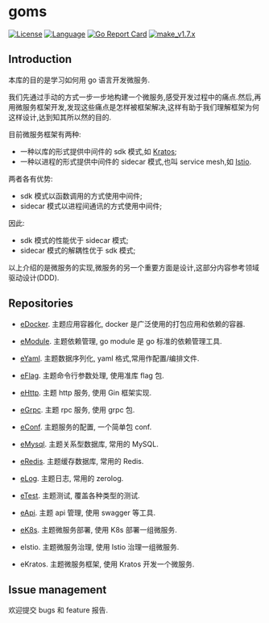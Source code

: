 # goms  

[![License](http://img.shields.io/badge/license-mit-blue.svg?style=flat-square)](https://raw.githubusercontent.com/labstack/echo/release-v1.7.x/LICENSE) [![Language](https://img.shields.io/badge/language-go-blue.svg)](https://golang.org/) [![Go Report Card](https://goreportcard.com/badge/github.com/fuwensun/goms)](https://goreportcard.com/report/github.com/fuwensun/goms) [![make_v1.7.x](https://github.com/fuwensun/goms/workflows/make_v1.7.x/badge.svg)](https://github.com/fuwensun/goms/actions?query=workflow%3Amake_v1.7.x)

## Introduction

本库的目的是学习如何用 go 语言开发微服务.

我们先通过手动的方式一步一步地构建一个微服务,感受开发过程中的痛点.然后,再用微服务框架开发,发现这些痛点是怎样被框架解决,这样有助于我们理解框架为何这样设计,达到知其所以然的目的.

目前微服务框架有两种:
- 一种以库的形式提供中间件的 sdk 模式,如 [Kratos][15];
- 一种以进程的形式提供中间件的 sidecar 模式,也叫 service mesh,如 [Istio][18].

两者各有优势:
- sdk 模式以函数调用的方式使用中间件;
- sidecar 模式以进程间通讯的方式使用中间件;

因此:
- sdk 模式的性能优于 sidecar 模式;
- sidecar 模式的解耦性优于 sdk 模式;

以上介绍的是微服务的实现,微服务的另一个重要方面是设计,这部分内容参考领域驱动设计(DDD).

## Repositories

- [eDocker][22].  主题应用容器化, docker 是广泛使用的打包应用和依赖的容器.

- [eModule][21].  主题依赖管理, go module 是 go 标准的依赖管理工具.

- [eYaml][23].  主题数据序列化, yaml 格式,常用作配置/编排文件.

- [eFlag][24].  主题命令行参数处理, 使用准库 flag 包.

- [eHttp][25].  主题 http 服务, 使用 Gin 框架实现.

- [eGrpc][26].  主题 rpc 服务, 使用 grpc 包.

- [eConf][27].  主题服务的配置, 一个简单包 conf.

- [eMysql][28].  主题关系型数据库, 常用的 MySQL.

- [eRedis][29].  主题缓存数据库, 常用的 Redis.

- [eLog][30].  主题日志, 常用的 zerolog.

- [eTest][31].  主题测试, 覆盖各种类型的测试.

- [eApi][32].  主题 api 管理, 使用 swagger 等工具.

- [eK8s][33].  主题微服务部署, 使用 K8s 部署一组微服务.

- eIstio.  主题微服务治理, 使用 Istio 治理一组微服务.

- eKratos.  主题微服务框架, 使用 Kratos 开发一个微服务.

## Issue management

欢迎提交 bugs 和 feature 报告.

[15]:https://github.com/bilibili/kratos
[17]:https://github.com/kubernetes/kubernetes
[18]:https://github.com/istio/istio

[21]:https://github.com/fuwensun/goms/tree/release-v1.7.x/eModule
[22]:https://github.com/fuwensun/goms/tree/release-v1.7.x/eDocker
[23]:https://github.com/fuwensun/goms/tree/release-v1.7.x/eYaml
[24]:https://github.com/fuwensun/goms/tree/release-v1.7.x/eFlag
[25]:https://github.com/fuwensun/goms/tree/release-v1.7.x/eHttp
[26]:https://github.com/fuwensun/goms/tree/release-v1.7.x/eGrpc
[27]:https://github.com/fuwensun/goms/tree/release-v1.7.x/eConf
[28]:https://github.com/fuwensun/goms/tree/release-v1.7.x/eMysql
[29]:https://github.com/fuwensun/goms/tree/release-v1.7.x/eRedis
[30]:https://github.com/fuwensun/goms/tree/release-v1.7.x/eLog
[31]:https://github.com/fuwensun/goms/tree/release-v1.7.x/eTest
[32]:https://github.com/fuwensun/goms/tree/release-v1.7.x/eApi
[33]:https://github.com/fuwensun/goms/tree/release-v1.7.x/eK8s
